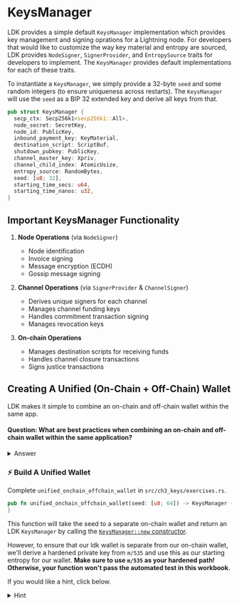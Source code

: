 # KeysManager

LDK provides a simple default ```KeysManager``` implementation which provides key management and signing oprations for a Lightning node. For developers that would like to customize the way key material and entropy are sourced, LDK provides `NodeSigner`, `SignerProvider`, and `EntropySource` traits for developers to implement. The `KeysManager` provides default implementations for each of these traits.

To instantiate a ```KeysManager```, we simply provide a 32-byte `seed` and some random integers (to ensure uniqueness across restarts). The  ```KeysManager``` will use the `seed` as a BIP 32 extended key and derive all keys from that.

```rust
pub struct KeysManager {
  secp_ctx: Secp256k1<secp256k1::All>,
  node_secret: SecretKey,
  node_id: PublicKey,
  inbound_payment_key: KeyMaterial,
  destination_script: ScriptBuf,
  shutdown_pubkey: PublicKey,
  channel_master_key: Xpriv,
  channel_child_index: AtomicUsize,
  entropy_source: RandomBytes,
  seed: [u8; 32],
  starting_time_secs: u64,
  starting_time_nanos: u32,
}
```

## Important KeysManager Functionality
1. **Node Operations** (via `NodeSigner`)
   - Node identification
   - Invoice signing
   - Message encryption (ECDH)
   - Gossip message signing

2. **Channel Operations** (via `SignerProvider` & `ChannelSigner`)
   - Derives unique signers for each channel
   - Manages channel funding keys
   - Handles commitment transaction signing
   - Manages revocation keys

3. **On-chain Operations**
   - Manages destination scripts for receiving funds
   - Handles channel closure transactions
   - Signs justice transactions


## Creating A Unified (On-Chain + Off-Chain) Wallet
LDK makes it simple to combine an on-chain and off-chain wallet within the same app.

#### Question: What are best practices when combining an on-chain and off-chain wallet within the same application?

<details>
  <summary>
    Answer
</summary>
When combining an on-chain and off-chain wallet in the same application, it's reccomended to derive your initial LDK seed from a hardened path. The advantages to this approach are that you do not need to worry about storing two different recovery phrases and, if your lightning keys were compromised, your on-chain funds are not at risk.
</details>

### ⚡️ Build A Unified Wallet

Complete `unified_onchain_offchain_wallet` in `src/ch3_keys/exercises.rs`.

```rust
pub fn unified_onchain_offchain_wallet(seed: [u8; 64]) -> KeysManager {
}

```

This function will take the seed to a separate on-chain wallet and return an LDK `KeysManager` by calling the [`KeysManager::new` constructor](https://docs.rs/lightning/latest/lightning/sign/struct.KeysManager.html#method.new).

However, to ensure that our ldk wallet is separate from our on-chain wallet, we'll derive a hardened private key from `m/535` and use this as our starting entropy for our wallet. **Make sure to use `m/535` as your hardened path! Otherwise, your function won't pass the automated test in this workbook.**

If you would like a hint, click below.


<details>
  <summary>
    Hint
</summary>
When combining an on-chain and off-chain wallet in the same application, it's reccomended to derive your initial LDK seed from a hardened path. The advantages to this approach are that you do not need to worry about storing two different recovery phrases and, if your lightning keys were compromised, your on-chain funds are not at risk.
</details>
